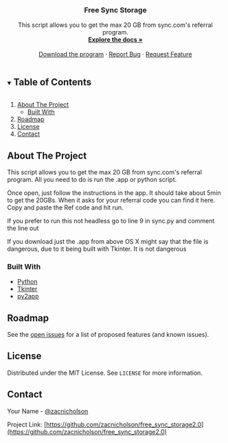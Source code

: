 


<!-- PROJECT LOGO -->
<br />
<p align="center">
  <a href="https://github.com/zacnicholson/free_sync_storage2.0">
  </a>

  <h3 align="center">Free Sync Storage</h3>

  <p align="center">
    This script allows you to get the max 20 GB from sync.com's referral program.  
    <br />
    <a href="https://github.com/zacnicholson/free_sync_storage2.0"><strong>Explore the docs »</strong></a>
    <br />
    <br />
    <a href="https://github.com/zacnicholson/free_sync_storage2.0/raw/cd979ae28c05c1f1cae56e7ce795c8eb4e4a0b9c/Free%20Sync%20Storage.zip">Download the program</a>
    ·
    <a href="https://github.com/zacnicholson/free_sync_storage2.0/issues">Report Bug</a>
    ·
    <a href="https://github.com/zacnicholson/free_sync_storage2.0/pulls">Request Feature</a>
  </p>
</p>



<!-- TABLE OF CONTENTS -->
<details open="open">
  <summary><h2 style="display: inline-block">Table of Contents</h2></summary>
  <ol>
    <li>
      <a href="#about-the-project">About The Project</a>
      <ul>
        <li><a href="#built-with">Built With</a></li>
      </ul>
    </li>
    <li><a href="#roadmap">Roadmap</a></li>
    <li><a href="#license">License</a></li>
    <li><a href="#contact">Contact</a></li>
  </ol>
</details>



<!-- ABOUT THE PROJECT -->
## About The Project

This script allows you to get the max 20 GB from sync.com's referral program. All you need to do is run the .app or python script.

Once open, just follow the instructions in the app. It should take about 5min to get the 20GBs. 
When it asks for your referral code you can find it here. Copy and paste the Ref code and hit run.

If you prefer to run this not headless go to line 9 in  sync.py and comment the line out

If you download just the .app from above OS X might say that the file is dangerous, due to it being built with Tkinter. It is not dangerous


### Built With

* [Python](https://www.python.org/)
* [Tkinter](https://docs.python.org/3/library/tkinter.html#module-tkinter)
* [py2app](https://py2app.readthedocs.io/en/latest/)


<!-- ROADMAP -->
## Roadmap

See the [open issues](https://github.com/zacnicholson/free_sync_storage2.0/issues) for a list of proposed features (and known issues).



<!-- LICENSE -->
## License

Distributed under the MIT License. See `LICENSE` for more information.


<!-- CONTACT -->
## Contact

Your Name - [@zacnicholson](https://instagram.com/zacnicholson)

Project Link: [https://github.com/zacnicholson/free_sync_storage2.0](https://github.com/zacnicholson/free_sync_storage2.0)

